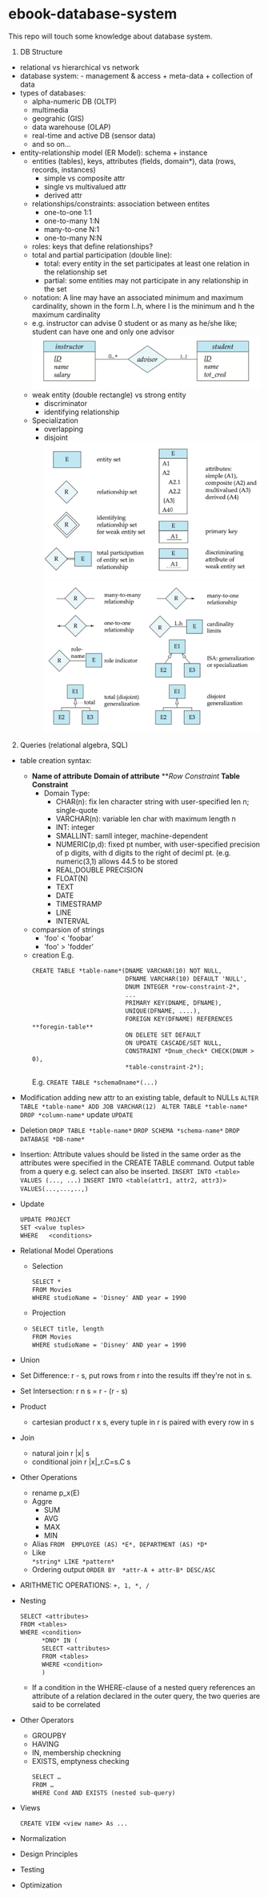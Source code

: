 # ebook-database-system
This repo will touch some knowledge about database system.


1. DB Structure
  - relational vs hierarchical vs network
  -  database system: 
    -  management & access + meta-data + collection of data
  - types of databases:
    - alpha-numeric DB (OLTP)
    - multimedia
    - geograhic (GIS)
    - data warehouse (OLAP)
    - real-time and active DB (sensor data)
    - and so on...
  - entity-relationship model (ER Model): schema + instance
    - entities (tables), keys, attributes (fields, domain*), data (rows, records, instances)
      - simple vs composite attr
      - single vs multivalued attr
      - derived attr
    - relationships/constraints: association between entites
      - one-to-one 1:1
      - one-to-many 1:N
      - many-to-one N:1
      - one-to-many N:N
    - roles: keys that define relationships?
    - total and partial participation (double line):
      - total: every entity in the set participates at least one relation in the relationship set
      - partial: some entities may not participate in any relationship in the set
    - notation: A line may have an associated minimum and maximum cardinality, shown in the form l..h, where l is the minimum and h the maximum cardinality
    - e.g. instructor can advise 0 student or as many as he/she like; student can have one and only one advisor 
      ![img-1](./img-1.png)
    - weak entity (double rectangle) vs strong entity
      - discriminator
      - identifying relationship
    - Specialization
      - overlapping
      - disjoint
      ![img-1](./img-2.png)
      ![img-1](./img-3.png)

2. Queries (relational algebra, SQL)
  - table creation syntax:
    - **Name of attribute** **Domain of attribute** ***Row Constraint*
      **Table Constraint**
      - Domain Type:
        - CHAR(n): fix len character string with user-specified len n; single-quote
        - VARCHAR(n): variable len char with maximum length n
        - INT: integer
        - SMALLINT: samll integer, machine-dependent
        - NUMERIC(p,d): fixed pt number, with user-specified precision of p digits, with d digits to the right of deciml pt. (e.g. numeric(3,1) allows 44.5 to be stored
        - REAL,DOUBLE PRECISION
        - FLOAT(N)
        - TEXT
        - DATE
        - TIMESTRAMP
        - LINE
        - INTERVAL
    - comparsion of strings
      - 'foo' < 'foobar'
      - 'foo'  > 'fodder'
    - creation
      E.g. 
      ```
      CREATE TABLE *table-name*(DNAME VARCHAR(10) NOT NULL,
                                DFNAME VARCHAR(10) DEFAULT 'NULL',
                                DNUM INTEGER *row-constraint-2*,
                                ...
                                PRIMARY KEY(DNAME, DFNAME),
                                UNIQUE(DFNAME, ....),
                                FOREIGN KEY(DFNAME) REFERENCES **foregin-table**
                                ON DELETE SET DEFAULT
                                ON UPDATE CASCADE/SET NULL,
                                CONSTRAINT *Dnum_check* CHECK(DNUM > 0),
                                *table-constraint-2*);
      ```
      E.g.
      ```CREATE TABLE *schema0name*(...)```
     
  - Modification
      adding new attr to an existing table, default to NULLs
      ```ALTER TABLE *table-name* ADD JOB VARCHAR(12) ```
      ```ALTER TABLE *table-name* DROP *column-name*```
      update
      ```UPDATE ```
  - Deletion
      ``` DROP TABLE *table-name* ```
      ``` DROP SCHEMA *schema-name* ```
      ``` DROP DATABASE *DB-name* ```
      
  - Insertion: Attribute values should be listed in the same order as the attributes were specified in the CREATE TABLE command. Output table from a query e.g. select can also be inserted.
    ```INSERT INTO <table> VALUES (..., ...)```
    ```INSERT INTO <table(attr1, attr2, attr3)> VALUES(...,...,..,)```
  - Update  
    ```
    UPDATE PROJECT 
    SET <value tuples> 
    WHERE	<conditions>
    ```
  - Relational Model Operations
    - Selection
      ```
      SELECT *
      FROM Movies
      WHERE studioName = 'Disney' AND year = 1990
      ```
      
    - Projection
    - ```
      SELECT title, length
      FROM Movies
      WHERE studioName = 'Disney' AND year = 1990
      ```
   - Union
   - Set Difference: r - s, put rows from r into the results iff they're not in s.
   - Set Intersection: r n s = r - (r - s)
   - Product
     - cartesian product r x s, every tuple in r is paired with every row in s
   - Join
     - natural join r |x| s
     - conditional join r |x|_r.C=s.C s
 - Other Operations
   - rename p_x(E)
   - Aggre
     - SUM
     - AVG
     - MAX
     - MIN
   - Alias ```FROM 	EMPLOYEE (AS) *E*, DEPARTMENT (AS) *D*```
   - Like   
     ```*string* LIKE *pattern*```
   - Ordering output
     ```ORDER BY  *attr-A + attr-B* DESC/ASC```
  - ARITHMETIC OPERATIONS: ```+, 1, *, /```
  - Nesting
    ```
    SELECT <attributes>
    FROM <tables>
    WHERE <condition>
          *DNO* IN (
          SELECT <attributes>
          FROM <tables>
          WHERE <condition>
          )
    ```
    - If a condition in the WHERE-clause of a nested query references an attribute of a relation declared in the outer query, the two queries are said to be correlated
  - Other Operators
    - GROUPBY
    - HAVING
    - IN, membership checkning
    - EXISTS, emptyness checking
      ```
      SELECT …
      FROM …
      WHERE Cond AND EXISTS (nested sub-query)
      ```
  - Views
    ```
    CREATE VIEW <view name> As ...
    ```
- Normalization
- Design Principles
- Testing
- Optimization

